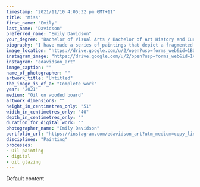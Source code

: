 ```yaml
---
timestamp: "2021/11/10 4:05:32 pm GMT+11"
title: "Miss"
first_name: "Emily"
last_name: "Davidson"
preferred_name: "Emily Davidson"
your_degree: "Bachelor of Visual Arts / Bachelor of Art History and Curatorship"
biography: "I have made a series of paintings that depict a fragmented human body in a collaged manner in order to isolate the tensions and unease that I feel towards my body. My paintings are made from a series of photographs I took of my own body, that are cut up and twisted around in my compositions to reflect the mixed and chaotic emotions I have had towards my own body. The body remains both recognisable and unrecognisable, where different angles and perspectives are displayed all at once. We are forced to confront ourselves through the reflections of mundane surfaces including the bathroom sink or a window pane. I have explored these themes through a series of oil paintings and digital sketches."
image_location: "https://drive.google.com/u/2/open?usp=forms_web&id=1BUGKCiOvxQU-uHjA_VePz97u-Tl3xmEU"
instagram_image: "https://drive.google.com/u/2/open?usp=forms_web&id=1VgaTPd55jNv26SISv8ldZ-bPmdwqqEiS"
instagram: "edavidson_art"
image_caption: ""
name_of_photographer: ""
artwork_title: "Untitled"
the_image_is_of_a: "Complete work"
year: "2021"
medium: "Oil on wooded board"
artwork_dimensions: ""
height_in_centimetres_only: "51"
width_in_centimetres_only: "40"
depth_in_centimetres_only: ""
duration_for_digital_work: ""
photographer_name: "Emily Davidson"
portfolio_url: "https://instagram.com/edavidson_art?utm_medium=copy_link"
disciplines: "Painting"
processes:
- Oil painting
- digital
- oil glazing
---
```


Default content